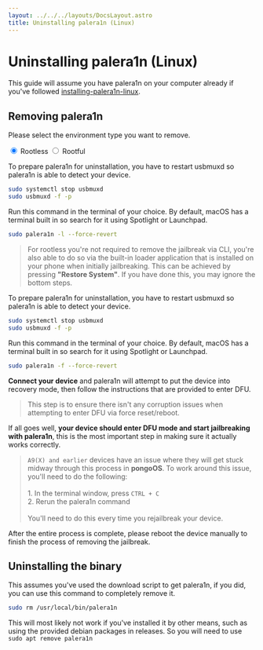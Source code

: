 ```yaml
---
layout: ../../../layouts/DocsLayout.astro
title: Uninstalling palera1n (Linux)
---
```


# Uninstalling palera1n (Linux)
This guide will assume you have palera1n on your computer already if you've followed [installing-palera1n-linux](/docs/get-started/installing-palera1n-linux).

## Removing palera1n
Please select the environment type you want to remove.

<tab-container>
    <input type="radio" id="tabToggle01" name="tabs" value="1" checked />
    <label for="tabToggle01" checked="checked">Rootless</label>
    <input type="radio" id="tabToggle02" name="tabs" value="2" />
    <label for="tabToggle02">Rootful</label>
    <tab-content>
<MarkdownRenderer class="docs-stuff">

To prepare palera1n for uninstallation, you have to restart usbmuxd so palera1n is able to detect your device.

```sh
sudo systemctl stop usbmuxd
sudo usbmuxd -f -p
```

Run this command in the terminal of your choice. By default, macOS has a terminal built in so search for it using Spotlight or Launchpad.

```sh
sudo palera1n -l --force-revert
```

> For rootless you're not required to remove the jailbreak via CLI, you're also able to do so via the built-in loader application that is installed on your phone when initially jailbreaking. This can be achieved by pressing **"Restore System"**. If you have done this, you may ignore the bottom steps.

</MarkdownRenderer>
    </tab-content>
    <tab-content>
<MarkdownRenderer class="docs-stuff">

To prepare palera1n for uninstallation, you have to restart usbmuxd so palera1n is able to detect your device.

```sh
sudo systemctl stop usbmuxd
sudo usbmuxd -f -p
```

Run this command in the terminal of your choice. By default, macOS has a terminal built in so search for it using Spotlight or Launchpad.

```sh
sudo palera1n -f --force-revert
```

</MarkdownRenderer>
    </tab-content>
</tab-container>

**Connect your device** and palera1n will attempt to put the device into recovery mode, then follow the instructions that are provided to enter DFU.

> This step is to ensure there isn't any corruption issues when attempting to enter DFU via force reset/reboot.

If all goes well, **your device should enter DFU mode and start jailbreaking with palera1n**, this is the most important step in making sure it actually works correctly.

> `A9(X) and earlier` devices have an issue where they will get stuck midway through this process in **pongoOS**. To work around this issue, you'll need to do the following:<br/><br/>1. In the terminal window, press `CTRL + C`<br/>2. Rerun the palera1n command<br/><br/>You'll need to do this every time you rejailbreak your device.

After the entire process is complete, please reboot the device manually to finish the process of removing the jailbreak.

## Uninstalling the binary

This assumes you've used the download script to get palera1n, if you did, you can use this command to completely remove it.
```sh
sudo rm /usr/local/bin/palera1n
```

<p class="markdown-warning">
This will most likely not work if you've installed it by other means, such as using the provided debian packages in releases. So you will need to use <code>sudo apt remove palera1n</code>
</p>